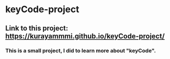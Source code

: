 # keyCode-project
## Link to this project: https://kurayammmi.github.io/keyCode-project/

### This is a small project, I did to learn more about "keyCode".
